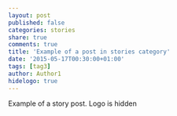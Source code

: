 ```yaml
---
layout: post
published: false
categories: stories
share: true
comments: true
title: 'Example of a post in stories category'
date: '2015-05-17T00:30:00+01:00'
tags: [tag3]
author: Author1
hidelogo: true
---
```

Example of  a story post. Logo is hidden
